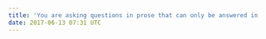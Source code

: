 ```yaml
---
title: 'You are asking questions in prose that can only be answered in poetry.'
date: 2017-06-13 07:31 UTC
---
```

